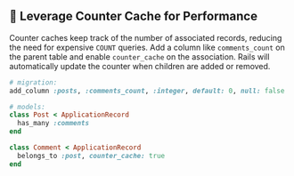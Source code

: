 ## 🔢 Leverage Counter Cache for Performance

Counter caches keep track of the number of associated records, reducing the need for expensive `COUNT` queries. Add a column like `comments_count` on the parent table and enable `counter_cache` on the association. Rails will automatically update the counter when children are added or removed.

```ruby
# migration:
add_column :posts, :comments_count, :integer, default: 0, null: false

# models:
class Post < ApplicationRecord
  has_many :comments
end

class Comment < ApplicationRecord
  belongs_to :post, counter_cache: true
end
```